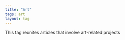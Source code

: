 ```yaml
---
title: "Art"
tags: art
layout: tag
---
```

This tag reunites articles that involve art-related projects
